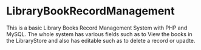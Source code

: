 # LibraryBookRecordManagement
This is a basic Library Books Record Management System with PHP and MySQL. 
The whole system has various fields such as to View the books in the LibraryStore and also has editable such as to delete a record or upadte.
